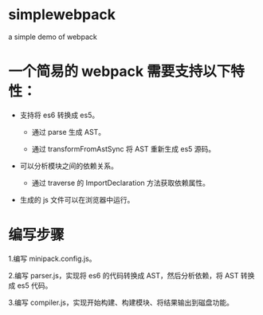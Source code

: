 # simplewebpack
a simple demo of webpack

# 一个简易的 webpack 需要支持以下特性：

- 支持将 es6 转换成 es5。

  - 通过 parse 生成 AST。

  - 通过 transformFromAstSync 将 AST 重新生成 es5 源码。


- 可以分析模块之间的依赖关系。

  - 通过 traverse 的 ImportDeclaration 方法获取依赖属性。


- 生成的 js 文件可以在浏览器中运行。

# 编写步骤

1.编写 minipack.config.js。

2.编写 parser.js，实现将 es6 的代码转换成 AST，然后分析依赖，将 AST 转换成 es5 代码。

3.编写 compiler.js，实现开始构建、构建模块、将结果输出到磁盘功能。
